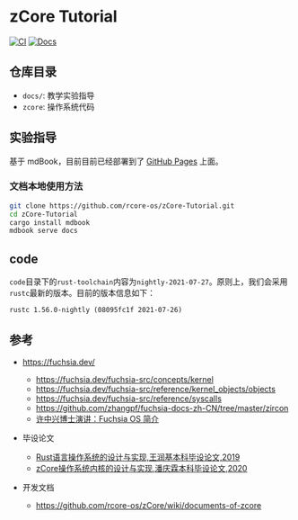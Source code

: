# zCore Tutorial

[![CI](https://github.com/rcore-os/zCore-Tutorial/workflows/CI/badge.svg?branch=master)](https://github.com/rcore-os/zCore-Tutorial/actions)
[![Docs](https://img.shields.io/badge/docs-alpha-blue)](https://rcore-os.github.io/zCore-Tutorial/)

## 仓库目录

* `docs/`: 教学实验指导
* `zcore`: 操作系统代码

## 实验指导

基于 mdBook，目前目前已经部署到了 [GitHub Pages](https://rcore-os.github.io/zCore-Tutorial/) 上面。

### 文档本地使用方法

```bash
git clone https://github.com/rcore-os/zCore-Tutorial.git
cd zCore-Tutorial
cargo install mdbook
mdbook serve docs
```

## code
`code`目录下的`rust-toolchain`内容为`nightly-2021-07-27`。原则上，我们会采用`rustc`最新的版本。目前的版本信息如下：
```
rustc 1.56.0-nightly (08095fc1f 2021-07-26)
```

## 参考
- https://fuchsia.dev/
  - https://fuchsia.dev/fuchsia-src/concepts/kernel
  - https://fuchsia.dev/fuchsia-src/reference/kernel_objects/objects
  - https://fuchsia.dev/fuchsia-src/reference/syscalls
  - https://github.com/zhangpf/fuchsia-docs-zh-CN/tree/master/zircon
  - [许中兴博士演讲：Fuchsia OS 简介](https://xuzhongxing.github.io/201806fuchsia.pdf)
    
- 毕设论文
  - [Rust语言操作系统的设计与实现,王润基本科毕设论文,2019](https://github.com/rcore-os/zCore/wiki/files/wrj-thesis.pdf) 
  - [zCore操作系统内核的设计与实现,潘庆霖本科毕设论文,2020](https://github.com/rcore-os/zCore/wiki/files/pql-thesis.pdf)
  
- 开发文档
  - https://github.com/rcore-os/zCore/wiki/documents-of-zcore  
